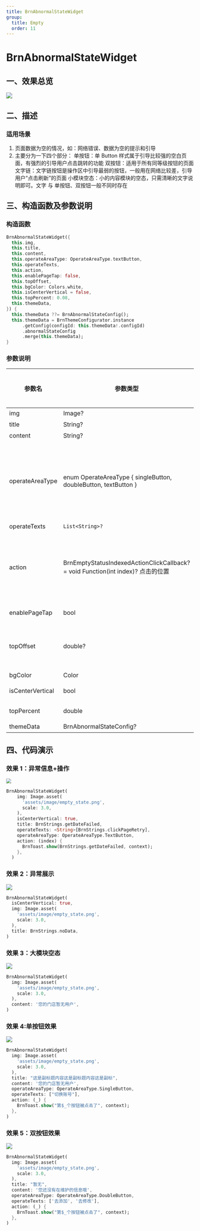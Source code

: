 ```yaml
---
title: BrnAbnormalStateWidget
group:
  title: Empty
  order: 11
---
```


# BrnAbnormalStateWidget

## 一、效果总览

![](./img/empty_state_intro.png)


## 二、描述

### 适用场景

1. 页面数据为空的情况，如：网络错误、数据为空的提示和引导
2. 主要分为一下四个部分：
   单按钮：单 Button 样式属于引导比较强的空白页面，有强烈的引导用户点击跳转的功能
   双按钮：适用于所有同等级按钮的页面
   文字链：文字链按钮是操作区中引导最弱的按钮，一般用在网络比较差，引导用户“点击刷新”的页面
   小模块空态：小的内容模块的空态，只需清晰的文字说明即可。文字 与 单按钮、双按钮一般不同时存在

## 三、构造函数及参数说明

### 构造函数

```dart
BrnAbnormalStateWidget({
  this.img,
  this.title,
  this.content,
  this.operateAreaType: OperateAreaType.textButton,
  this.operateTexts,
  this.action,
  this.enablePageTap: false,
  this.topOffset,
  this.bgColor: Colors.white,
  this.isCenterVertical = false,
  this.topPercent: 0.08,
  this.themeData,
}) {
  this.themeData ??= BrnAbnormalStateConfig();
  this.themeData = BrnThemeConfigurator.instance
      .getConfig(configId: this.themeData!.configId)
      .abnormalStateConfig
      .merge(this.themeData);
}
```

### 参数说明

| **参数名**       | **参数类型**                                                 | **描述**                                                     | **是否必填** | **默认值**                 |
| ---------------- | ------------------------------------------------------------ | ------------------------------------------------------------ | ------------ | -------------------------- |
| img              | Image?                                                       | 图片                                                         | 否           | 无                         |
| title            | String?                                                      | 标题                                                         | 否           | 无                         |
| content          | String?                                                      | 内容                                                         | 否           | 无                         |
| operateAreaType  | enum OperateAreaType { singleButton, doubleButton, textButton } | 操作区类型。SingleButton 为【单按钮】效果 DoubleButton 为【双按钮】效果 TextButton 为【文字链】效果 | 否           | OperateAreaType.TextButton |
| operateTexts     | `List<String>?`                                              |                                                              |              | 无                         |
| action           | BrnEmptyStatusIndexedActionClickCallback? = void Function(int index)? 点击的位置 | 点击回调，在 SingleButton 类型或者 enablePageTap = true 点击空白区域时返回 0；其他根据点击的位置返回。 | 否           | 无                         |
| enablePageTap    | bool                                                         | 空白区域是否可点击                                           | 否           | false                      |
| topOffset        | double?                                                      | 顶部距离，默认为 null，走自动计算逻辑：父视图高度的 8%，可自己指定高度 | 否           | null                       |
| bgColor          | Color                                                        | 背景色                                                       | 否           | Colors.white               |
| isCenterVertical | bool                                                         | 内容是否垂直居中                                             | 否           | false                      |
| topPercent       | double                                                       | 距顶部高度百分比                                             | 否           | 0.08                       |
| themeData        | BrnAbnormalStateConfig?                                      | 主题配置                                                     | 否           | 无                         |

## 四、代码演示

### 效果 1：异常信息+操作

<img src="./img/empty_state_1.png" style="zoom:80%;" />

```dart
BrnAbnormalStateWidget(
    img: Image.asset(
      'assets/image/empty_state.png',
      scale: 3.0,
    ),
    isCenterVertical: true,
    title: BrnStrings.getDateFailed,
    operateTexts: <String>[BrnStrings.clickPageRetry],
    operateAreaType: OperateAreaType.TextButton,
    action: (index) {
      BrnToast.show(BrnStrings.getDateFailed, context);
    },
  )
```

### 效果 2：异常展示

![](./img/empty_state_2.png)

```dart
BrnAbnormalStateWidget(
  isCenterVertical: true,
  img: Image.asset(
    'assets/image/empty_state.png',
    scale: 3.0,
  ),
  title: BrnStrings.noData,
)
```

### 效果 3：大模块空态

![](./img/empty_state_3.png)

```dart
BrnAbnormalStateWidget(
  img: Image.asset(
    'assets/image/empty_state.png',
    scale: 3.0,
  ),
  content: '您的门店暂无用户',
)
```

### 效果 4:单按钮效果

![](./img/empty_state_4.png)

```dart
BrnAbnormalStateWidget(
  img: Image.asset(
    'assets/image/empty_state.png',
    scale: 3.0,
  ),
  title: "这是副标题内容这是副标题内容这是副标",
  content: '您的门店暂无用户',
  operateAreaType: OperateAreaType.SingleButton,
  operateTexts: ["切换账号"],
  action: (_) {
    BrnToast.show("第$_个按钮被点击了", context);
  },
)
```

### 效果 5：双按钮效果

![](./img/empty_state_5.png)

```dart
BrnAbnormalStateWidget(
  img: Image.asset(
    'assets/image/empty_state.png',
    scale: 3.0,
  ),
  title: "暂无",
  content: '您还没有在维护的信息哦',
  operateAreaType: OperateAreaType.DoubleButton,
  operateTexts: ['去添加', '去修改'],
  action: (_) {
    BrnToast.show("第$_个按钮被点击了", context);
  },
)
```
